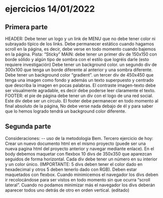 # ejercicios 14/01/2022

## Primera parte

 HEADER:
Debe tener un logo y un link de MENU que no debe tener color ni subrayado típico de los links.
Debe permanecer estático cuando hagamos scroll en la página, es decir, debe verse en todo momento cuando bajemos en la página. Pista: “Sticky”
    MAIN:
debe tener un primer div de 150x150 con borde sólido y algún tipo de sombra con el estilo que logréis darle (esto requiere investigación) Debe tener un background color.
un segundo div de 300x100 que tenga un borde diferente al anterior y una sombra diferente. Debe tener un background color “gradient”.
un tercer div de 450x450 que tenga una imagen como fondo y además un texto superpuesto y centrado que describa la imagen en pocas palabras. El contraste imagen-texto debe ser visualmente agradable, es decir debe poderse leer claramente el texto.
  FOOTER:
el pie de página debe tener un div  con el logo de una red social. Este div debe ser un círculo.
El footer debe permanecer en todo momento al final absoluto de la página, No debe verse nada debajo de él y para saber que lo hemos logrado tendrá un background color diferente.

## Segunda parte

Consideraciones:
--  uso de la metodologia Bem.
Tercero ejercicio de hoy:
    Crear un nuevo documento html en el mismo proyecto (puede ser una nueva pagina html del proyecto anterior y navegar mediante enlace).
    En el body debemos maquetar con flexbox 10 divs de 350x350 que aparezcan seguidos de forma horizontal.
    Cada div debe tener un número en su interior y un color único. (IMPORTANTE: 5 divs deben tener el color dado en hexadecimal y otros 5 deben tenerlo dado con RGB).
    Deben estar maquetados con flexbox.
    Cuando minimicemos el navegador los divs deben ir recolocándose para ser vistos en todo momento sin que ocurra “scroll lateral”.
    Cuando no podamos minimizar más el navegador los divs deberán aparecer todos uno detrás de otro en orden vertical. (editado) 

